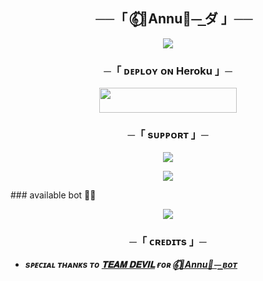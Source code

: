 <h2 align="center">
    ──「 𝄟⃝🐰Annu🐼⏤͟͟ ダ 」──
</h2>

<p align="center"><a href="https://t.me/Miss_annu_chattbot"><img src="https://te.legra.ph/file/a7b8068c4f245a4300cd5.jpg"></a></p>


<h3 align="center">
    ─「 ᴅᴇᴩʟᴏʏ ᴏɴ Heroku 」─
</h3>

<p align="center"><a href="https://dashboard.heroku.com/new?template=https://github.com/sahilsaim1919/Anu_chatt_Bot"> <img src="https://img.shields.io/badge/Deploy%20On%20Heroku-blue?style=for-the-badge&logo=Heroku" width="220" height="39.46"/></a></p>


 
   <h3 align="center">
       ─「 sᴜᴩᴩᴏʀᴛ 」─
</h3>

<p align="center">
<a href="https://t.me/chattiinggroup"><img src="https://img.shields.io/badge/-Support%20Group-blue.svg?style=for-the-badge&logo=Telegram"></a>
</p>


<p align="center">
<a href="https://t.me/pyar_bhari_duniya"><img src="https://img.shields.io/badge/-updates%20channel-blue.svg?style=for-the-badge&logo=Telegram"></a>
</p>
### available bot 💖💖
<p align="center">
<a href="http://t.me/Miss_annu_chattbot"><img src="https://img.shields.io/badge/%20𝄟⃝🐰Annu🐼⏤͟͟-blue.svg?style=for-the-badge&logo=Telegram"></a>
</p>

<h3 align="center">
    ─「 ᴄʀᴇᴅɪᴛs 」─
</h3>


- <b> _sᴩᴇᴄɪᴀʟ ᴛʜᴀɴᴋs ᴛᴏ [𝐓𝐄𝐀𝐌 𝐃𝐄𝐕𝐈𝐋](https://github.com/sahilsaim1919) ғᴏʀ [𝄟⃝🐰Annu🐼⏤͟͟ ʙᴏᴛ](https://github.com/sahilsaim1919/Anu_chatt_Bot)_ </b>
 
